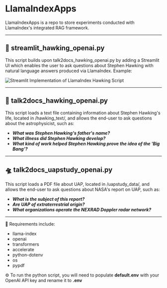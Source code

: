 # LlamaIndexApps
LlamaIndexApps is a repo to store experiments conducted with LlamaIndex's integrated RAG framework.

--------
## :telescope: **streamlit_hawking_openai.py**
This script builds upon talk2docs_hawking_openai.py by adding a Streamlit UI which enables the user to
ask questions about Stephen Hawking with natural language answers produced via LlamaIndex. Example:

![Streamlit Implementation of LlamaIndex Hawking Script](https://github.com/PlantBasedTendies/LlamaIndexApps/tree/main/img/hawking_streamlit.png)


--------
## :telescope: **talk2docs_hawking_openai.py**
This script loads a text file containing information about Stephen Hawking's life, located in /hawking_text/, and
allows the end-user to ask questions about the astrophysicist, such as:

* ***What was Stephen Hawking's father's name?***
* ***What illness did Stephen Hawking develop?***
* ***What kind of work helped Stephen Hawking prove the idea of the 'Big Bang'?***

--------

## :flying_saucer: **talk2docs_uapstudy_openai.py**
This script loads a PDF file about UAP, located in /uapstudy_data/, and
allows the end-user to ask questions about NASA's report on UAP, such as:

* ***What is the subject of this report?***
* ***Are UAP of extraterrestrial origin?***
* ***What organizations operate the NEXRAD Doppler radar network?***

--------

:wrench: Requirements include:
* llama-index
* openai
* transformers
* accelerate
* python-dotenv
* os
* pypdf

:gear: To run the python script, you will need to populate **default.env** with your OpenAI API key and rename it to **.env**
